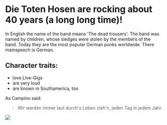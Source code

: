 # Die Toten Hosen are rocking about 40 years (a long long time)!
In English the name of the band means 'The dead trousers'. The band was named by children, whose sledges were stolen by the members of the band. Today they are the most popular German punks worldwide. There mainspeech is German.
## Character traits:
* love Live-Gigs
* are very loud
* are known in Southamerica, too

As Campino said:

>Wir werden immer laut durch's
>Leben zieh'n, jeden Tag in
>jedem Jahr.

<img src="https://upload.wikimedia.org/wikipedia/commons/5/50/Die-Toten-Hosen_2013.jpg"/>
